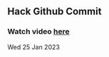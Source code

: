 
 ## Hack Github Commit 
 ### Watch video <a href="https://www.youtube.com">here</a> 
 Wed 25 Jan 2023 
